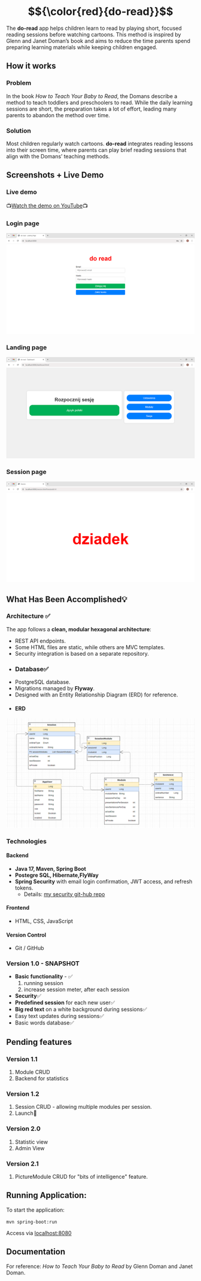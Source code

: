 # $${\color{red}{do-read}}$$
The **do-read** app helps children learn to read by playing short, 
focused reading sessions before watching cartoons. 
This method is inspired by Glenn and Janet Doman’s book 
and aims to reduce the time parents spend preparing learning materials while keeping children engaged.

## How it works
### Problem
In the book *How to Teach Your Baby to Read*, the Domans describe a method to teach toddlers and preschoolers to read. While the daily learning sessions are short, 
the preparation takes a lot of effort, leading many parents to abandon the method over time.
### Solution
Most children regularly watch cartoons. **do-read** integrates reading lessons into their screen time, where parents can play brief reading sessions that align with the Domans’ teaching methods.

## Screenshots + Live Demo
### Live demo
📺[Watch the demo on YouTube](https://youtu.be/iQrmxAIZE3I)📺
### Login page
![login-page.png](documentation%2Freadme%2Flogin-page.png)
### Landing page
![landing-page.png](documentation%2Freadme%2Flanding-page.png)
### Session page
![session.png](documentation%2Freadme%2Fsession.png)
## What Has Been Accomplished💡
### Architecture ✅
The app follows a **clean, modular hexagonal architecture**:
* REST API endpoints.
* Some HTML files are static, while others are MVC templates.
* Security integration is based on a separate repository.
* ### Database✅
* PostgreSQL database.
* Migrations managed by **Flyway**.
* Designed with an Entity Relationship Diagram (ERD) for reference.
* #### ERD
![schema.png](documentation%2Freadme%2Fschema.png)
### Technologies
#### Backend
* **Java 17, Maven, Spring Boot** 
* **Postegre SQL, Hibernate,FlyWay**
* **Spring Security** with email login confirmation, JWT access, and refresh tokens.
  * Details: [my security git-hub repo](https://github.com/GitHub-BartekT/SpringBoot_Security_Module)
#### Frontend
* HTML, CSS, JavaScript
#### Version Control
* Git / GitHub
### Version 1.0 - SNAPSHOT
* **Basic functionality** - ✅
  1. running session
  2. increase session meter, after each session
* **Security**✅
* **Predefined session** for each new user✅
* **Big red text** on a white background during sessions✅
* Easy text updates during sessions✅
* Basic words database✅

## Pending features
### Version 1.1
1. Module CRUD
2. Backend for statistics
### Version 1.2
1. Session CRUD - allowing multiple modules per session.
2. Launch🚀
### Version 2.0
1. Statistic view
2. Admin View
### Version 2.1
1. PictureModule CRUD for "bits of intelligence" feature.

## Running Application:
To start the application:

```mvn spring-boot:run```

Access via [localhost:8080](http://localhost:8080)

## Documentation
For reference: *How to Teach Your Baby to Read* by Glenn Doman and Janet Doman.


